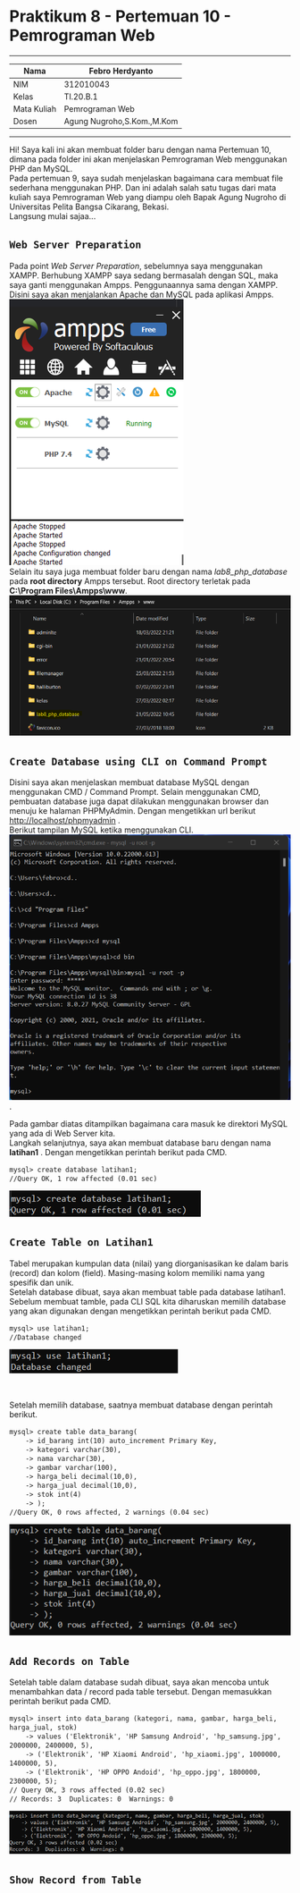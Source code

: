 # Praktikum 8 - Pertemuan 10 - Pemrograman Web

<hr>

| Nama | Febro Herdyanto |
| --- | --- |
| NIM | 312010043 |
| Kelas | TI.20.B.1 |
| Mata Kuliah | Pemrograman Web |
| Dosen | Agung Nugroho,S.Kom.,M.Kom |

<hr>

Hi! Saya kali ini akan membuat folder baru dengan nama Pertemuan 10, dimana pada folder ini akan menjelaskan Pemrograman Web menggunakan PHP dan MySQL. <br>
Pada pertemuan 9, saya sudah menjelaskan bagaimana cara membuat file sederhana menggunakan PHP. Dan ini adalah salah satu tugas dari mata kuliah saya Pemrograman Web yang diampu oleh Bapak Agung Nugroho di Universitas Pelita Bangsa Cikarang, Bekasi. <br>
Langsung mulai sajaa...

## `Web Server Preparation`

Pada point *Web Server Preparation*, sebelumnya saya menggunakan XAMPP. Berhubung XAMPP saya sedang bermasalah dengan SQL, maka saya ganti menggunakan Ampps. Penggunaannya sama dengan XAMPP. <br>
Disini saya akan menjalankan Apache dan MySQL pada aplikasi Ampps. <br>
![Web Server Ampps is ON](imgData/AmppsON.png) <br>
Selain itu saya juga membuat folder baru dengan nama *lab8_php_database* pada **root directory** Ampps tersebut. Root directory terletak pada **C:\Program Files\Ampps\www**. <br>
![Ampps - Root Directory Folders](imgData/RootDir.png)

## `Create Database using CLI on Command Prompt`

Disini saya akan menjelaskan membuat database MySQL dengan menggunakan CMD / Command Prompt. Selain menggunakan CMD, pembuatan database juga dapat dilakukan menggunakan browser dan menuju ke halaman PHPMyAdmin. Dengan mengetikkan url berikut [http://localhost/phpmyadmin](http://localhost/phpmyadmin) .<br>
Berikut tampilan MySQL ketika menggunakan CLI. <br>
![MySQL CLI on Command Prompt](imgData/sqlCLI.png).

Pada gambar diatas ditampilkan bagaimana cara masuk ke direktori MySQL yang ada di Web Server kita. <br>
Langkah selanjutnya, saya akan membuat database baru dengan nama **latihan1** . Dengan mengetikkan perintah berikut pada CMD. 

```
mysql> create database latihan1;
//Query OK, 1 row affected (0.01 sec)
```

![MySQL - Database Created using CLI method](imgData/databaseCreated.png)

## `Create Table on Latihan1`

Tabel merupakan kumpulan data (nilai) yang diorganisasikan ke dalam baris (record) dan kolom (field). Masing-masing kolom memiliki nama yang spesifik dan unik.<br>
Setelah database dibuat, saya akan membuat table pada database latihan1. Sebelum membuat tamble, pada CLI SQL kita diharuskan memilih database yang akan digunakan dengan mengetikkan perintah berikut pada CMD. 

```
mysql> use latihan1;
//Database changed
```

![MySQL - Database Changed to latihan1](imgData/dbChanged.png) 

<br>

Setelah memilih database, saatnya membuat database dengan perintah berikut.

```
mysql> create table data_barang(
    -> id_barang int(10) auto_increment Primary Key,
    -> kategori varchar(30),
    -> nama varchar(30),
    -> gambar varchar(100),
    -> harga_beli decimal(10,0),
    -> harga_jual decimal(10,0),
    -> stok int(4)
    -> );
//Query OK, 0 rows affected, 2 warnings (0.04 sec)
```

![MySQL - Table data_barang Created on Database latihan1](imgData/tableCreated.png)

## `Add Records on Table`

Setelah table dalam database sudah dibuat, saya akan mencoba untuk menambahkan data / record pada table tersebut. Dengan memasukkan perintah berikut pada CMD.

```
mysql> insert into data_barang (kategori, nama, gambar, harga_beli, harga_jual, stok)
    -> values ('Elektronik', 'HP Samsung Android', 'hp_samsung.jpg', 2000000, 2400000, 5),
    -> ('Elektronik', 'HP Xiaomi Android', 'hp_xiaomi.jpg', 1000000, 1400000, 5),
    -> ('Elektronik', 'HP OPPO Andoid', 'hp_oppo.jpg', 1800000, 2300000, 5);
// Query OK, 3 rows affected (0.02 sec)
// Records: 3  Duplicates: 0  Warnings: 0
```

![MySQL - Add records on Table data_barang](imgData/insertData.png)

## `Show Record from Table`

